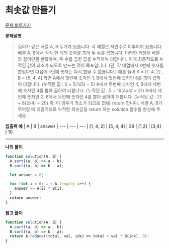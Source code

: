 # 최솟값 만들기

[문제 바로가기](https://school.programmers.co.kr/learn/courses/30/lessons/12941)

**문제설명**

> 길이가 같은 배열 A, B 두개가 있습니다. 각 배열은 자연수로 이루어져 있습니다.
> 배열 A, B에서 각각 한 개의 숫자를 뽑아 두 수를 곱합니다. 이러한 과정을 배열의 길이만큼 반복하며, 두 수를 곱한 값을 누적하여 더합니다. 이때 최종적으로 누적된 값이 최소가 되도록 만드는 것이 목표입니다. (단, 각 배열에서 k번째 숫자를 뽑았다면 다음에 k번째 숫자는 다시 뽑을 수 없습니다.)
> 예를 들어 A = [1, 4, 2] , B = [5, 4, 4] 라면
> A에서 첫번째 숫자인 1, B에서 첫번째 숫자인 5를 뽑아 곱하여 더합니다. (누적된 값 : 0 + 5(1x5) = 5)
> A에서 두번째 숫자인 4, B에서 세번째 숫자인 4를 뽑아 곱하여 더합니다. (누적된 값 : 5 + 16(4x4) = 21)
> A에서 세번째 숫자인 2, B에서 두번째 숫자인 4를 뽑아 곱하여 더합니다. (누적된 값 : 21 + 8(2x4) = 29)
> 즉, 이 경우가 최소가 되므로 29를 return 합니다.
> 배열 A, B가 주어질 때 최종적으로 누적된 최솟값을 return 하는 solution 함수를 완성해 주세요.

**입출력 예**
| A | B | answer
| --- | --- | ---
| [1, 4, 2] | [5, 4, 4] | 29
| [1,2] | [3,4] | 10

---

**나의 풀이**

```javascript
function solution(A, B) {
  A.sort((a, b) => a - b);
  B.sort((a, b) => b - a);

  let answer = 0;

  for (let i = 0; i < A.length; i++) {
    answer += A[i] * B[i];
  }
  return answer;
}
```

**참고 풀이**

```javascript
function solution(A, B) {
  A.sort((a, b) => a - b);
  B.sort((a, b) => b - a);
  return A.reduce((total, val, idx) => total + val * B[idx], 0);
}
```
